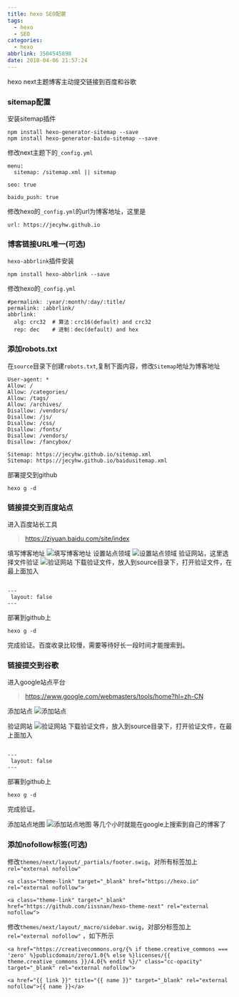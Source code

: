```yaml
---
title: hexo SEO配置
tags:
  - hexo
  - SEO
categories:
  - hexo
abbrlink: 3504545898
date: 2018-04-06 21:57:24
---
```

hexo next主题博客主动提交链接到百度和谷歌
<!-- more -->
### sitemap配置
安装sitemap插件
``` 
npm install hexo-generator-sitemap --save
npm install hexo-generator-baidu-sitemap --save
```
修改next主题下的`_config.yml`
``` 
menu:
  sitemap: /sitemap.xml || sitemap
  
seo: true

baidu_push: true
```
修改hexo的`_config.yml`的url为博客地址，这里是
``` 
url: https://jecyhw.github.io
```

### 博客链接URL唯一(可选)
`hexo-abbrlink`插件安装
``` 
npm install hexo-abbrlink --save
```
修改hexo的`_config.yml`
``` 
#permalink: :year/:month/:day/:title/
permalink: :abbrlink/
abbrlink:
  alg: crc32  # 算法：crc16(default) and crc32
  rep: dec    # 进制：dec(default) and hex
```

### 添加robots.txt
在`source`目录下创建`robots.txt`,复制下面内容，修改`Sitemap`地址为博客地址
``` 
User-agent: *
Allow: /
Allow: /categories/
Allow: /tags/
Allow: /archives/
Disallow: /vendors/
Disallow: /js/
Disallow: /css/
Disallow: /fonts/
Disallow: /vendors/
Disallow: /fancybox/

Sitemap: https://jecyhw.github.io/sitemap.xml
Sitemap: https://jecyhw.github.io/baidusitemap.xml
```

部署提交到github
``` 
hexo g -d
```

### 链接提交到百度站点
进入百度站长工具
> https://ziyuan.baidu.com/site/index

填写博客地址
![填写博客地址](hexo-sitemap配置\63673f90.png)
设置站点领域
![设置站点领域](hexo-sitemap配置\beb98c99.png)
验证网站，这里选择文件验证
![验证网站](hexo-sitemap配置\64d1375a.png)
下载验证文件，放入到source目录下，打开验证文件，在最上面加入
```

---
 layout: false
---
```
部署到github上
``` 
hexo g -d
```
完成验证。百度收录比较慢，需要等待好长一段时间才能搜索到。
### 链接提交到谷歌
进入google站点平台
> https://www.google.com/webmasters/tools/home?hl=zh-CN

添加站点
![添加站点](hexo-sitemap配置\e5fe3d7e.png)

验证网站
![验证网站](hexo-sitemap配置\01a599c2.png)
下载验证文件，放入到source目录下，打开验证文件，在最上面加入
```

---
 layout: false
---
```
部署到github上
``` 
hexo g -d
```
完成验证。

添加站点地图
![添加站点地图](hexo-sitemap配置\70e37bd4.png)
等几个小时就能在google上搜索到自己的博客了

### 添加nofollow标签(可选)
 修改`themes/next/layout/_partials/footer.swig`，对所有<a>标签加上 `rel="external nofollow"`
 ``` 
 <a class="theme-link" target="_blank" href="https://hexo.io" rel="external nofollow">
 
 <a class="theme-link" target="_blank" href="https://github.com/iissnan/hexo-theme-next" rel="external nofollow">
 ```

 修改`themes/next/layout/_macro/sidebar.swig`，对部分<a>标签加上 `rel="external nofollow"` ，如下所示
 ``` 
<a href="https://creativecommons.org/{% if theme.creative_commons === 'zero' %}publicdomain/zero/1.0{% else %}licenses/{{ theme.creative_commons }}/4.0{% endif %}/" class="cc-opacity" target="_blank" rel="external nofollow">

<a href="{{ link }}" title="{{ name }}" target="_blank" rel="external nofollow">{{ name }}</a>
 ```



